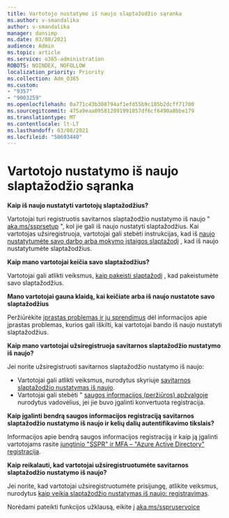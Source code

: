 ```yaml
---
title: Vartotojo nustatymo iš naujo slaptažodžio sąranka
ms.author: v-smandalika
author: v-smandalika
manager: dansimp
ms.date: 03/08/2021
audience: Admin
ms.topic: article
ms.service: o365-administration
ROBOTS: NOINDEX, NOFOLLOW
localization_priority: Priority
ms.collection: Adm_O365
ms.custom:
- "9357"
- "9003259"
ms.openlocfilehash: 0a771c43b308794af1efd55b9c185b2dcff71700
ms.sourcegitcommit: 475a9eaa095812091991857df6cf6490a8bbe179
ms.translationtype: MT
ms.contentlocale: lt-LT
ms.lasthandoff: 03/08/2021
ms.locfileid: "50693440"
---
```

# <a name="user-reset-password-setup"></a>Vartotojo nustatymo iš naujo slaptažodžio sąranka

**Kaip iš naujo nustatyti vartotojų slaptažodžius?**

Vartotojai turi registruotis savitarnos slaptažodžio nustatymo iš naujo " [aka.ms/ssprsetup](https://mysignins.microsoft.com/security-info) ", kol jie gali iš naujo nustatyti slaptažodžius. Kai vartotojas užsiregistruoja, vartotojai gali stebėti instrukcijas, kad iš [naujo nustatytumėte savo darbo arba mokymo įstaigos slaptažodį](https://docs.microsoft.com/azure/active-directory/user-help/active-directory-passwords-update-your-own-password) , kad iš naujo nustatytumėte slaptažodžius.

**Kaip mano vartotojai keičia savo slaptažodžius?**

Vartotojai gali atlikti veiksmus, [kaip pakeisti slaptažodį](https://docs.microsoft.com/azure/active-directory/user-help/active-directory-passwords-update-your-own-password) , kad pakeistumėte savo slaptažodžius.

**Mano vartotojai gauna klaidą, kai keičiate arba iš naujo nustatote savo slaptažodžius**

Peržiūrėkite [įprastas problemas ir jų sprendimus](https://docs.microsoft.com/azure/active-directory/user-help/active-directory-passwords-update-your-own-password) dėl informacijos apie įprastas problemas, kurios gali iškilti, kai vartotojai bando iš naujo nustatyti slaptažodžius.

**Kaip mano vartotojai užsiregistruoja savitarnos slaptažodžio nustatymo iš naujo?**

Jei norite užsiregistruoti savitarnos slaptažodžio nustatymo iš naujo:

- Vartotojai gali atlikti veiksmus, nurodytus skyriuje [savitarnos slaptažodžio nustatymas iš naujo](https://docs.microsoft.com/azure/active-directory/user-help/active-directory-passwords-reset-register).
- Vartotojai gali stebėti " [saugos informacijos (peržiūros) apžvalgoje](https://docs.microsoft.com/azure/active-directory/user-help/security-info-setup-signin) nurodytus vadovėlius, jei jie buvo įgalinti konvertuota registracija.

**Kaip įgalinti bendrą saugos informacijos registraciją savitarnos slaptažodžio nustatymo iš naujo ir kelių dalių autentifikavimo tikslais?**

Informacijos apie bendrą saugos informacijos registraciją ir kaip ją įgalinti vartotojams rasite [jungtinio "SSPR" ir MFA – "Azure Active Directory" registracija](https://docs.microsoft.com/azure/active-directory/authentication/concept-registration-mfa-sspr-combined).

**Kaip reikalauti, kad vartotojai užsiregistruotumėte savitarnos slaptažodžio nustatymo iš naujo?**

Jei norite, kad vartotojai užsiregistruotumėte prisijungę, atlikite veiksmus, nurodytus [kaip veikia slaptažodžio nustatymas iš naujo: registravimas](https://docs.microsoft.com/azure/active-directory/authentication/concept-sspr-howitworks).

Norėdami pateikti funkcijos užklausą, eikite į [aka.ms/sspruservoice](https://feedback.azure.com/forums/169401-azure-active-directory/category/166251-self-service-password-reset)



 












